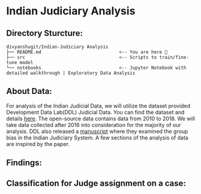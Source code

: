 # Indian Judiciary Analysis

## Directory Sturcture:

 ```
divyanshugit/Indian-Judiciary Analysis
├── README.md                             <-- You are here 📌
├── src                               	  <-- Scripts to train/fine-tune model
└── notebooks                             <-- Jupyter Notebook with detailed walkthrough | Exploratory Data Analysis
```

## About Data:
For analysis of the Indian Judicial Data, we will utilize the dataset provided Development Data Lab(DDL) Judicial Data. You can find the dataset and details [here](https://www.devdatalab.org/judicial-data). The open-source data contains data from 2010 to 2018. We will take data collected after 2016 into consideration for the majority of our analysis. DDL also released a [manuscript](https://shrug-assets-ddl.s3.amazonaws.com/static/main/assets/other/India_Courts_In_Group_Bias.pdf) where they examined the group bias in the Indian Judiciary System. A few sections of the analysis of data are inspired by the paper.



## Findings:

## Classification for Judge assignment on a case:

